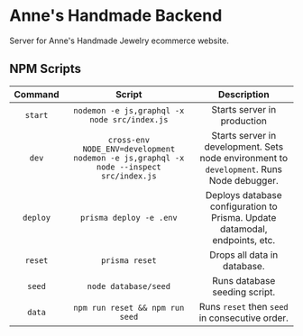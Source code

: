 # Anne's Handmade Backend

Server for Anne's Handmade Jewelry ecommerce website.

## NPM Scripts

| Command  |                                        Script                                         |                                        Description                                        |
| :------: | :-----------------------------------------------------------------------------------: | :---------------------------------------------------------------------------------------: |
| `start`  |                     `nodemon -e js,graphql -x node src/index.js`                      |                                Starts server in production                                |
|  `dev`   | `cross-env NODE_ENV=development nodemon -e js,graphql -x node --inspect src/index.js` | Starts server in development. Sets node environment to `development`. Runs Node debugger. |
| `deploy` |                                `prisma deploy -e .env`                                |        Deploys database configuration to Prisma. Update datamodal, endpoints, etc.        |
| `reset`  |                                    `prisma reset`                                     |                                Drops all data in database.                                |
|  `seed`  |                                 `node database/seed`                                  |                               Runs database seeding script.                               |
|  `data`  |                            `npm run reset && npm run seed`                            |                      Runs `reset` then `seed` in consecutive order.                       |
